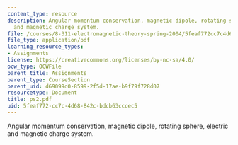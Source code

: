 ```yaml
---
content_type: resource
description: Angular momentum conservation, magnetic dipole, rotating sphere, electric
  and magnetic charge system.
file: /courses/8-311-electromagnetic-theory-spring-2004/5feaf772cc7c4d68842cbdcb63cccec5_ps2.pdf
file_type: application/pdf
learning_resource_types:
- Assignments
license: https://creativecommons.org/licenses/by-nc-sa/4.0/
ocw_type: OCWFile
parent_title: Assignments
parent_type: CourseSection
parent_uid: d69099d0-8599-2f5d-17ae-b9f79f728d07
resourcetype: Document
title: ps2.pdf
uid: 5feaf772-cc7c-4d68-842c-bdcb63cccec5
---
```

Angular momentum conservation, magnetic dipole, rotating sphere, electric and magnetic charge system.